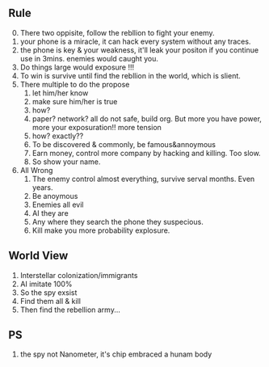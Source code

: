 ## Rule
0. There two oppisite, follow the rebllion to fight your enemy.
1. your phone is a miracle, it can hack every system without any traces.
2. the phone is key & your weakness, it'll leak your positon if you continue use in 3mins. enemies would caught you.
3. Do things large would exposure !!!
4. To win is survive until find the rebllion in the world, which is slient.
5. There multiple to do the propose
    1. let him/her know
    2. make sure him/her is true
    3. how?
    4. paper? network? all do not safe, build org. But more you have power, more your exposuration!! more tension
    5. how? exactly??
    6. To be discovered & commonly, be famous&annoymous
    7. Earn money, control more company by hacking and killing. Too slow.
    8. So show your name.
6. All Wrong
    1. The enemy control almost everything, survive serval months. Even years.
    2. Be anoymous
    3. Enemies all evil
    4. AI they are
    5. Any where they search the phone they suspecious.
    6. Kill make you more probability explosure.

## World View
1. Interstellar colonization/immigrants
2. AI imitate 100%
3. So the spy exsist
4. Find them all & kill
5. Then find the rebellion army...

## PS
1. the spy not Nanometer, it's chip embraced a hunam body